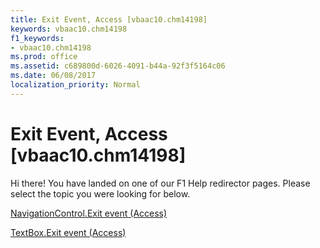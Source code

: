 ```yaml
---
title: Exit Event, Access [vbaac10.chm14198]
keywords: vbaac10.chm14198
f1_keywords:
- vbaac10.chm14198
ms.prod: office
ms.assetid: c689800d-6026-4091-b44a-92f3f5164c06
ms.date: 06/08/2017
localization_priority: Normal
---
```



# Exit Event, Access [vbaac10.chm14198]

Hi there! You have landed on one of our F1 Help redirector pages. Please select the topic you were looking for below.

[NavigationControl.Exit event (Access)](http://msdn.microsoft.com/library/501b17c7-0039-7418-e31c-7c61c49691dd%28Office.15%29.aspx)

[TextBox.Exit event (Access)](http://msdn.microsoft.com/library/05b5afca-4cb9-f12b-e05b-8702e35380d0%28Office.15%29.aspx)


